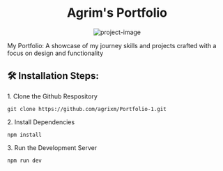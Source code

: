 <h1 align="center" id="title" style="bold">Agrim's Portfolio</h1>

<p align="center"><img src="https://socialify.git.ci/agrixm/Portfolio-1/image?language=1&amp;owner=1&amp;name=1&amp;stargazers=1&amp;theme=Light" alt="project-image"></p>

<p id="description">My Portfolio: A showcase of my journey skills and projects crafted with a focus on design and functionality</p>



<h2>🛠️ Installation Steps:</h2>

<p>1. Clone the Github Respository</p>

```
git clone https://github.com/agrixm/Portfolio-1.git
```

<p>2. Install Dependencies</p>

```
npm install
```

<p>3. Run the Development Server</p>

```
npm run dev
```

  
 

